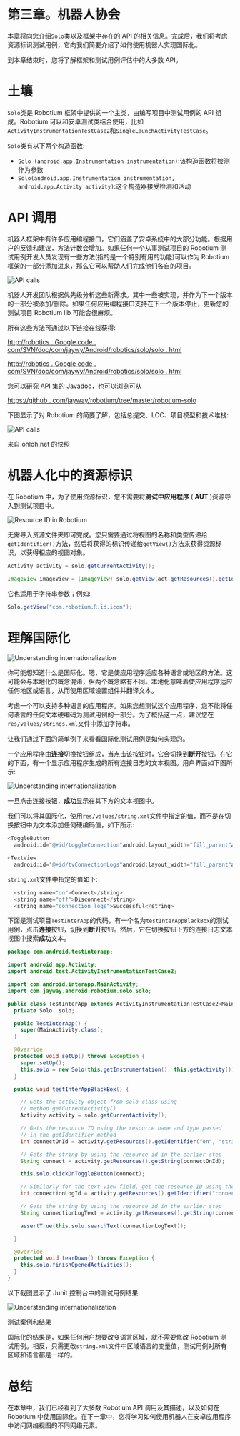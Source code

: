 # 第三章。机器人协会

本章将向您介绍`Solo`类以及框架中存在的 API 的相关信息。完成后，我们将考虑资源标识测试用例，它向我们简要介绍了如何使用机器人实现国际化。

到本章结束时，您将了解框架和测试用例评估中的大多数 API。

# 土壤

`Solo`类是 Robotium 框架中提供的一个主类，由编写项目中测试用例的 API 组成。Robotium 可以和安卓测试类结合使用，比如`ActivityInstrumentationTestCase2`和`SingleLaunchActivityTestCase`。

`Solo`类有以下两个构造函数:

*   `Solo (android.app.Instrumentation instrumentation)`:该构造函数将检测作为参数
*   `Solo(android.app.Instrumentation instrumentation, android.app.Activity activity)`:这个构造器接受检测和活动

# API 调用

机器人框架中有许多应用编程接口，它们涵盖了安卓系统中的大部分功能。根据用户的反馈和建议，方法计数会增加。如果任何一个从事测试项目的 Robotium 测试用例开发人员发现有一些方法(指的是一个特别有用的功能)可以作为 Robotium 框架的一部分添加进来，那么它可以帮助人们完成他们各自的项目。

![API calls](graphics/8010OS_03_01.jpg)

机器人开发团队根据优先级分析这些新需求。其中一些被实现，并作为下一个版本的一部分被添加/删除。如果任何应用编程接口支持在下一个版本停止，更新您的测试项目 Robotium lib 可能会很麻烦。

所有这些方法可通过以下链接在线获得:

[http://robotics . Google code . com/SVN/doc/com/jaywy/Android/robotics/solo/solo . html](http://robotium.googlecode.com/svn/doc/com/jayway/android/robotium/solo/Solo.html)

[http://robotics . Google code . com/SVN/doc/com/jaywy/Android/robotics/solo/solo . html](http://robotium.googlecode.com/svn/doc/com/jayway/android/robotium/solo/Solo.html)

您可以研究 API 集的 Javadoc，也可以浏览可从

[https://github . com/jayway/robotium/tree/master/robotium-solo](https://github.com/jayway/robotium/tree/master/robotium-solo)

下图显示了对 Robotium 的简要了解，包括总提交、LOC、项目模型和技术堆栈:

![API calls](graphics/8010OS_03_02.jpg)

来自 ohloh.net 的快照

# 机器人化中的资源标识

在 Robotium 中，为了使用资源标识，您不需要将**测试中应用程序** ( **AUT** )资源导入到测试项目中。

![Resource ID in Robotium](graphics/8010OS_03_03.jpg)

无需导入资源文件夹即可完成。您只需要通过将视图的名称和类型传递给`getIdentifier()`方法，然后将获得的标识传递给`getView()`方法来获得资源标识，以获得相应的视图对象。

```java
Activity activity = solo.getCurrentActivity();

ImageView imageView = (ImageView) solo.getView(act.getResources().getIdentifier("appicon", "id", act.getPackageName()));
```

它也适用于字符串参数；例如:

```java
Solo.getView("com.robotium.R.id.icon");
```

# 理解国际化

![Understanding internationalization](graphics/8010OS_03_04.jpg)

你可能想知道什么是国际化。嗯，它是使应用程序适应各种语言或地区的方法。这可能会与本地化的概念混淆，但两个概念略有不同。本地化意味着使应用程序适应任何地区或语言，从而使用区域设置组件并翻译文本。

考虑一个可以支持多种语言的应用程序。如果您想测试这个应用程序，您不能将任何语言的任何文本硬编码为测试用例的一部分。为了概括这一点，建议您在`res/values/strings.xml`文件中添加字符串。

让我们通过下面的简单例子来看看国际化测试用例是如何实现的。

一个应用程序由**连接**切换按钮组成，当点击该按钮时，它会切换到**断开**按钮。在它的下面，有一个显示应用程序生成的所有连接日志的文本视图。用户界面如下图所示:

![Understanding internationalization](graphics/8010OS_03_05.jpg)

一旦点击连接按钮，**成功**显示在其下方的文本视图中。

我们可以将其国际化，使用`res/values/string.xml`文件中指定的值，而不是在切换按钮中为文本添加任何硬编码值，如下所示:

```java
<ToggleButton
  android:id="@+id/toggleConnection"android:layout_width="fill_parent"android:layout_height="wrap_content"android:layout_marginTop="50dp"android:textOn="@string/on"android:checked="true"android:textOff="@string/off"/>

<TextView
  android:id="@+id/tvConnectionLogs"android:layout_width="fill_parent"android:layout_height="wrap_content"android:maxLines="5"android:test="@string/connection_logs"android:layout_marginTop="120dip"/>
```

`string.xml`文件中指定的值如下:

```java
  <string name="on">Connect</string>
  <string name="off">Disconnect</string>
  <string name="connection_logs">Successful</string>
```

下面是测试项目`TestInterApp`的代码，有一个名为`testInterAppBlackBox`的测试用例，点击**连接**按钮，切换到**断开**按钮。然后，它在切换按钮下方的连接日志文本视图中搜索**成功**文本。

```java
package com.android.testinterapp;

import android.app.Activity;
import android.test.ActivityInstrumentationTestCase2;

import com.android.interapp.MainActivity;
import com.jayway.android.robotium.solo.Solo;

public class TestInterApp extends ActivityInstrumentationTestCase2<MainActivity> {
  private Solo  solo;

  public TestInterApp() {
    super(MainActivity.class);
  }

  @Override
  protected void setUp() throws Exception {
    super.setUp();
    this.solo = new Solo(this.getInstrumentation(), this.getActivity());
  }

  public void testInterAppBlackBox() {

    // Gets the activity object from solo class using
    // method getCurrentActivity()
    Activity activity = solo.getCurrentActivity();

    // Gets the resource ID using the resource name and type passed
    // in the getIdentifier method
    int connectOnId = activity.getResources().getIdentifier("on", "string", activity.getPackageName());

    // Gets the string by using the resource id in the earlier step
    String connect = activity.getResources().getString(connectOnId);

    this.solo.clickOnToggleButton(connect);

    // Similarly for the text view field, get the resource ID using the resource name and type passed in the getIdentifier method
    int connectionLogId = activity.getResources().getIdentifier("connection_logs", "string", activity.getPackageName());

    // Gets the string by using the resource id in the earlier step
    String connectionLogText = activity.getResources().getString(connectionLogId);

    assertTrue(this.solo.searchText(connectionLogText));

  }

  @Override
  protected void tearDown() throws Exception {
    this.solo.finishOpenedActivities();
  }
}
```

以下截图显示了 Junit 控制台中的测试用例结果:

![Understanding internationalization](graphics/8010OS_03_06.jpg)

测试案例和结果

国际化的结果是，如果任何用户想要改变语言区域，就不需要修改 Robotium 测试用例。相反，只需更改`string.xml`文件中区域语言的变量值，测试用例对所有区域和语言都是一样的。

# 总结

在本章中，我们已经看到了大多数 Robotium API 调用及其描述，以及如何在 Robotium 中使用国际化。在下一章中，您将学习如何使用机器人在安卓应用程序中访问网络视图的不同网络元素。